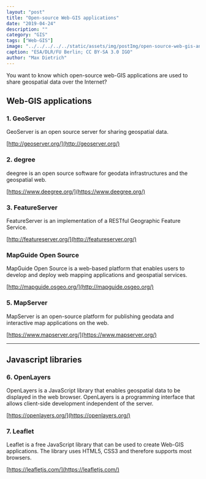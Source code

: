```yaml
---
layout: "post"
title: "Open-source Web-GIS applications"
date: "2019-04-24"
description: ""
category: "GIS"
tags: ["Web-GIS"]
image: "../../../../../static/assets/img/postImg/open-source-web-gis-anwendungen.jpg"
caption: "ESA/DLR/FU Berlin; CC BY-SA 3.0 IGO"
author: "Max Dietrich"
---
```


You want to know which open-source web-GIS applications are used to share geospatial data over the Internet?

## Web-GIS applications

### 1. GeoServer

GeoServer is an open source server for sharing geospatial data.

[http://geoserver.org/](http://geoserver.org/)

### 2. degree

deegree is an open source software for geodata infrastructures and the geospatial web.

[https://www.deegree.org/](https://www.deegree.org/)

### 3. FeatureServer

FeatureServer is an implementation of a RESTful Geographic Feature Service.

[http://featureserver.org/](http://featureserver.org/)

### MapGuide Open Source

MapGuide Open Source is a web-based platform that enables users to develop and deploy web mapping applications and geospatial services.

[http://mapguide.osgeo.org/](http://mapguide.osgeo.org/)

### 5. MapServer

MapServer is an open-source platform for publishing geodata and interactive map applications on the web.

[https://www.mapserver.org/](https://www.mapserver.org/)

* * *

## Javascript libraries

### 6. OpenLayers

OpenLayers is a JavaScript library that enables geospatial data to be displayed in the web browser. OpenLayers is a programming interface that allows client-side development independent of the server.

[https://openlayers.org/](https://openlayers.org/)

### 7. Leaflet

Leaflet is a free JavaScript library that can be used to create Web-GIS applications. The library uses HTML5, CSS3 and therefore supports most browsers.

[https://leafletjs.com/](https://leafletjs.com/)